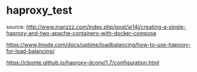 # haproxy_test

source: http://www.inanzzz.com/index.php/post/w14j/creating-a-single-haproxy-and-two-apache-containers-with-docker-compose

https://www.linode.com/docs/uptime/loadbalancing/how-to-use-haproxy-for-load-balancing/

https://cbonte.github.io/haproxy-dconv/1.7/configuration.html
